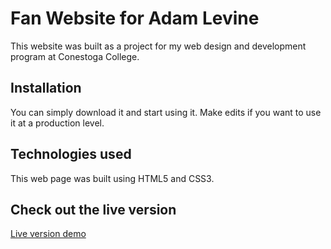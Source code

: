 
# Fan Website for Adam Levine

This website was built as a project for my web design and development program at Conestoga College.

## Installation

You can simply download it and start using it. Make edits if you want to use it at a production level.

## Technologies used

This web page was built using HTML5 and CSS3.

## Check out the live version
[Live version demo]( https://zhoha28.github.io/adam-levine/)

